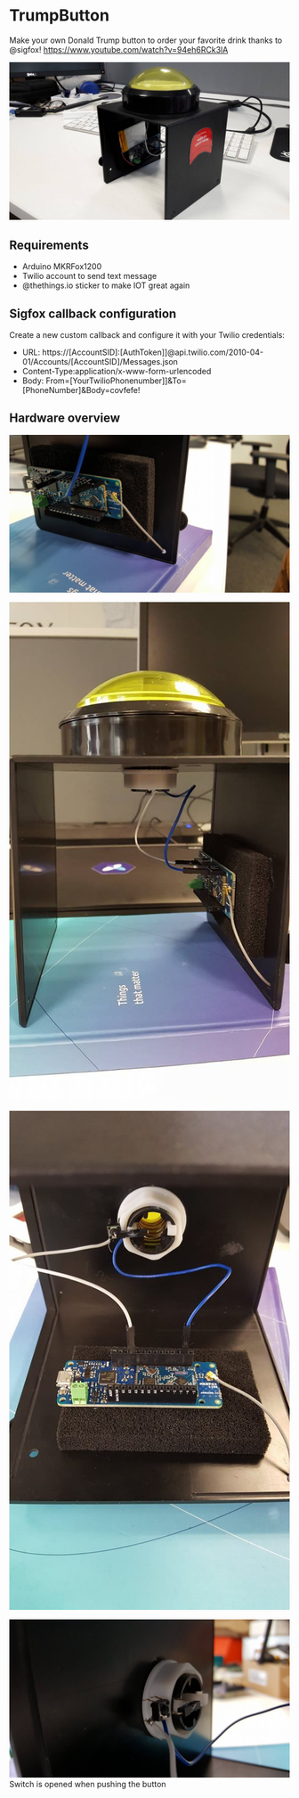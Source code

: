 # TrumpButton

Make your own Donald Trump button to order your favorite drink thanks to @sigfox!
https://www.youtube.com/watch?v=94eh6RCk3lA

![Button5](pics/button5.jpg)

## Requirements
- Arduino MKRFox1200
- Twilio account to send text message
- @thethings.io sticker to make IOT great again

## Sigfox callback configuration

Create a new custom callback and configure it with your Twilio credentials:

- URL: https://[AccountSID]:[AuthToken]]@api.twilio.com/2010-04-01/Accounts/[AccountSID]/Messages.json
- Content-Type:application/x-www-form-urlencoded
- Body: From=[YourTwilioPhonenumber]]&To=[PhoneNumber]&Body=covfefe!

## Hardware overview

![Button1](pics/button1.jpg)

![Button2](pics/button2.jpg)

![Button3](pics/button3.jpg)

![Button4](pics/button4.jpg)
Switch is opened when pushing the button
